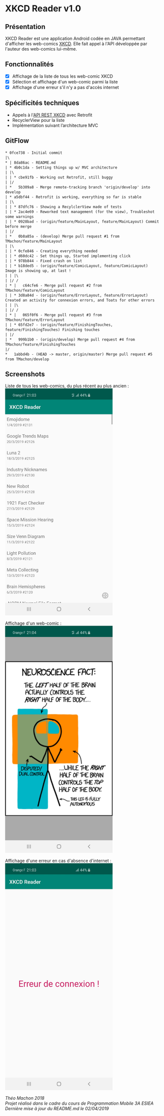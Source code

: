 # XKCD Reader v1.0

## Présentation
XKCD Reader est une application Android codée en JAVA permettant d'afficher les web-comics [XKCD](https://xkcd.com/ "website_link"). Elle fait appel à l'API développée par l'auteur des web-comics lui-même.

## Fonctionnalités
- [x] Affichage de la liste de tous les web-comic XKCD
- [x] Sélection et affichage d'un web-comic parmi la liste
- [x] Affichage d'une erreur s'il n'y a pas d'accès internet

## Spécificités techniques
- Appels à l'[API REST XKCD](https://xkcd.com/json.html "api_link") avec Retrofit
- RecyclerView pour la liste
- Implémentation suivant l’architecture MVC

## GitFlow
```
* 0fce738 - Initial commit
|\
* | 8da86ac - README.md
| * 4b0c1da - Setting things up w/ MVC architecture
| |\
| | * cbe91fb - Working out Retrofit, still buggy
| |/
| *   5b309a8 - Merge remote-tracking branch 'origin/develop' into develop
| * a5dbf44 - Retrofit is working, everything so far is stable
| |\
| | * 87dfc76 - Showing a RecylclerView made of tests
| | * 2ac4e69 - Reworked text management (for the view), Troubleshot some warnings
| | * 0928bad - (origin/feature/MainLayout, feature/MainLayout) Commit before merge
| |/
| *   0b8a85a - (develop) Merge pull request #1 from TMachon/feature/MainLayout
| |\
| | * 0cfe846 - Creating everything needed
| | * d60dc42 - Set things up, Started implementing click
| | * 978b844 - Fixed crash on list
| | * b18ded5 - (origin/feature/ComicLayout, feature/ComicLayout) Image is showing up, at last !
| | |\
| |/ /
| * |   c64cfe6 - Merge pull request #2 from TMachon/feature/ComicLayout
| | * 3d8a84d - (origin/feature/ErrorLayout, feature/ErrorLayout) Created an activity for connexion errors, and Toats for other errors
| | |\
| |/ /
| * |   065f0f6 - Merge pull request #3 from TMachon/feature/ErrorLayout
| | * 65fd2e7 - (origin/feature/FinishingTouches, feature/FinishingTouches) Finishing touches
| |/
| *   999b1b0 - (origin/develop) Merge pull request #4 from TMachon/feature/FinishingTouches
|/
*   1abbd4b - (HEAD -> master, origin/master) Merge pull request #5 from TMachon/develop 
```

## Screenshots
Liste de tous les web-comics, du plus récent au plus ancien : <br>
<img src="https://github.com/TMachon/XKCD-Reader/blob/master/1.jpg" width="350">

Affichage d'un web-comic :<br>
<img src="https://github.com/TMachon/XKCD-Reader/blob/master/2.jpg" width="350">

Affichage d'une erreur en cas d'absence d'internet :<br>
<img src="https://github.com/TMachon/XKCD-Reader/blob/master/3.jpg" width="350">

*Théo Machon 2018* <br>
*Projet réalisé dans le cadre du cours de Programmation Mobile 3A ESIEA* <br>
*Dernière mise à jour du <span>README.md</span> le 02/04/2019* <br>
